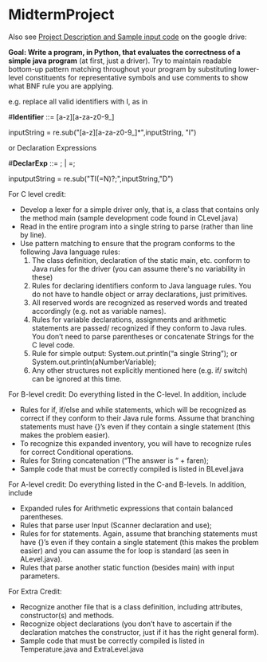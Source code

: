 # MidtermProject

Also see [Project Description and Sample input code](https://drive.google.com/drive/folders/17GbDrZVuksgzciWI7q1hbypNfKT_Z_m9?usp=sharing) on the google drive:

**Goal: Write a program, in Python, that evaluates the correctness of a simple java program** (at first, just a driver). Try to maintain readable bottom-up pattern matching throughout your program by substituting lower-level constituents for representative symbols and use comments to show what BNF rule you are applying.

e.g. replace all valid identifiers with I, as in

#**Identifier** ::= [a-z][a-za-z0-9_]

inputString = re.sub("[a-z][a-za-z0-9_]\*",inputString, "I")

or Declaration Expressions

#**DeclarExp** ::= <Type><Identifier>; | <Type><Identifier>=<Number>;

inputputString = re.sub("TI(=N)?;",inputString,"D")

For C level credit:

- Develop a lexer for a simple driver only, that is, a class that contains only the method main (sample development code found in CLevel.java)
- Read in the entire program into a single string to parse (rather than line by line).
- Use pattern matching to ensure that the program conforms to the following Java language rules:
  1. The class definition, declaration of the static main, etc. conform to Java rules for the driver (you can assume there's no variability in these)
  2. Rules for declaring identifiers conform to Java language rules. You do not have to handle object or array declarations, just primitives.
  3. All reserved words are recognized as reserved words and treated accordingly (e.g. not as variable names).
  4. Rules for variable declarations, assignments and arithmetic statements are passed/ recognized if they conform to Java rules. You don’t need to parse parentheses or concatenate Strings for the C level code.
  5. Rule for simple output:
     System.out.println(“a single String”); or System.out.println(aNumberVariable);
  6. Any other structures not explicitly mentioned here (e.g. if/ switch) can be ignored at this time.

For B-level credit: Do everything listed in the C-level. In addition, include

- Rules for if, if/else and while statements, which will be recognized as correct if they conform to their Java rule forms. Assume that branching statements must have {}’s even if they contain a single statement (this makes the problem easier).
- To recognize this expanded inventory, you will have to recognize rules for correct Conditional operations.
- Rules for String concatenation (“The answer is “ + faren);
- Sample code that must be correctly compiled is listed in BLevel.java

For A-level credit: Do everything listed in the C-and B-levels. In addition, include

- Expanded rules for Arithmetic expressions that contain balanced parentheses.
- Rules that parse user Input (Scanner declaration and use);
- Rules for for statements. Again, assume that branching statements must have {}’s even if they contain a single statement (this makes the problem easier) and you can assume the for loop is standard (as seen in ALevel.java).
- Rules that parse another static function (besides main) with input parameters.

For Extra Credit:

- Recognize another file that is a class definition, including attributes, constructor(s) and methods.
- Recognize object declarations (you don’t have to ascertain if the declaration matches the constructor, just if it has the right general form).
- Sample code that must be correctly compiled is listed in Temperature.java and ExtraLevel.java
